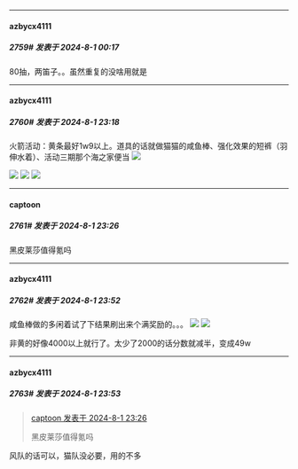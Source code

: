 ﻿
*****

####  azbycx4111  
##### 2759#       发表于 2024-8-1 00:17

80抽，两笛子。。虽然重复的没啥用就是


*****

####  azbycx4111  
##### 2760#       发表于 2024-8-1 23:18

火箭活动：黄条最好1w9以上。道具的话就做猫猫的咸鱼棒、强化效果的短裤（羽伸水着）、活动三期那个海之家便当
<img src="https://p.sda1.dev/18/899a16e9114b7a2dcd39ed83cb0c4fd0/_A_7QMVI4_W563JW_GF_`YF.png" referrerpolicy="no-referrer">

<img src="https://p.sda1.dev/18/30d17c40834ce14e4367b624aea67733/P_IU_HP6OIUZG2R395XQ1_G.jpg" referrerpolicy="no-referrer">
<img src="https://p.sda1.dev/18/1f47ac4dcd17c5a3e0cb92f5bd3532de/BL9Z__QBYLD24~05HNPW_8B.jpg" referrerpolicy="no-referrer">

<img src="https://p.sda1.dev/18/49400eb773b1826a87aed02ca5f8e311/92~2_0LW_3S7_~_2_XOA_2Y.jpg" referrerpolicy="no-referrer">


*****

####  captoon  
##### 2761#       发表于 2024-8-1 23:26

黑皮莱莎值得氪吗


*****

####  azbycx4111  
##### 2762#       发表于 2024-8-1 23:52

咸鱼棒做的多闲着试了下结果刷出来个满奖励的。。。
<img src="https://p.sda1.dev/18/dc35603d0c662c5860406ef899f7f882/`P`LNN_B_CB___`4WOZ9Y_5.png" referrerpolicy="no-referrer">
<img src="https://p.sda1.dev/18/d3f25ca33f43ab9b161e014d4de7237f/_5T6Z3XOO9UGGK3ZCQFGM_6.png" referrerpolicy="no-referrer">

非黄的好像4000以上就行了。太少了2000的话分数就减半，变成49w

*****

####  azbycx4111  
##### 2763#       发表于 2024-8-1 23:53

<blockquote><a href="httphttps://bbs.saraba1st.com/2b/forum.php?mod=redirect&amp;goto=findpost&amp;pid=65769880&amp;ptid=2147607" target="_blank">captoon 发表于 2024-8-1 23:26</a>

黑皮莱莎值得氪吗</blockquote>
风队的话可以，猫队没必要，用的不多

